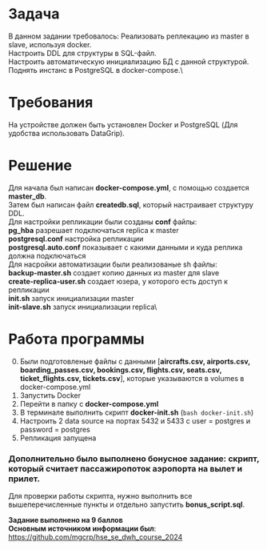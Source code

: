 # Задача
В данном задании требовалось:
  Реализовать реплекацию из master в slave, используя docker.\
  Настроить DDL для структуры в SQL-файл.\
  Настроить автоматическую инициализацию БД c данной структурой.\
  Поднять инстанс в PostgreSQL в docker-compose.\
  
# Требования
  На устройстве должен быть установлен Docker и PostgreSQL (Для удобства использовать DataGrip).
# Решение
Для начала был написан **docker-compose.yml**, с помощью создается **master_db**.\
Затем был написан файл **createdb.sql**, который настраивает структуру DDL.\
Для настройки репликации были созданы **conf** файлы:\
  **pg_hba** разрешает подключаться replica к master\
  **postgresql.conf** настройка репликации\
  **postgresql.auto.conf** показывает с какими данными и куда реплика должна подключаться\
Для насройки автоматизации были реализованые sh файлы:\
  **backup-master.sh** создает копию данных из master для slave\
  **create-replica-user.sh** создает юзера, у которого есть доступ к репликации\
  **init.sh** запуск инициализации master\
  **init-slave.sh** запуск инициализации replica\
# Работа программы
0. Были подготовленые файлы с данными [**aircrafts.csv, airports.csv, boarding_passes.csv, bookings.csv, flights.csv, seats.csv, ticket_flights.csv, tickets.csv**], которые указываются в volumes в docker-compose.yml
1. Запустить Docker
2. Перейти в папку с **docker-compose.yml**
3. В терминале выполнить скрипт **docker-init.sh** (```bash docker-init.sh```)
4. Настроить 2 data source на портах 5432 и 5433 с user = postgres и password = postgres
5. Репликация запущена

### Дополнительно было выполнено бонусное задание: скрипт, который считает пассажиропоток аэропорта на вылет и прилет.
Для проверки работы скрипта, нужно выполнить все вышеперечисленные пункты и отдельно запустить **bonus_script.sql**.

**Задание выполнено на 9 баллов**\
**Основным источником информации был**:\
  https://github.com/mgcrp/hse_se_dwh_course_2024
  

